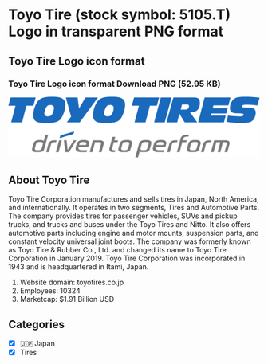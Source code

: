 # Toyo Tire (stock symbol: 5105.T) Logo in transparent PNG format

## Toyo Tire Logo icon format

### Toyo Tire Logo icon format Download PNG (52.95 KB)

![Toyo Tire Logo icon format Download PNG (52.95 KB)](/img/orig/5105.T-9f83caed.png)

## About Toyo Tire

Toyo Tire Corporation manufactures and sells tires in Japan, North America, and internationally. It operates in two segments, Tires and Automotive Parts. The company provides tires for passenger vehicles, SUVs and pickup trucks, and trucks and buses under the Toyo Tires and Nitto. It also offers automotive parts including engine and motor mounts, suspension parts, and constant velocity universal joint boots. The company was formerly known as Toyo Tire & Rubber Co., Ltd. and changed its name to Toyo Tire Corporation in January 2019. Toyo Tire Corporation was incorporated in 1943 and is headquartered in Itami, Japan.

1. Website domain: toyotires.co.jp
2. Employees: 10324
3. Marketcap: $1.91 Billion USD


## Categories
- [x] 🇯🇵 Japan
- [x] Tires
